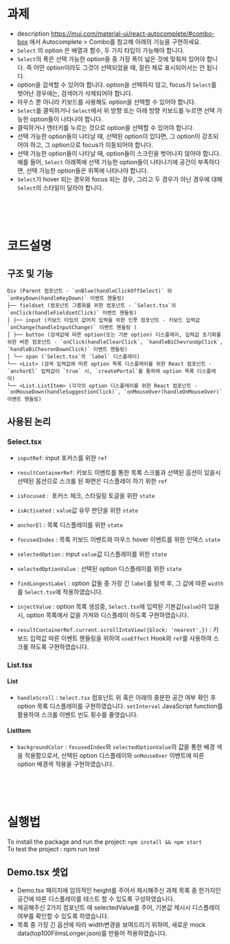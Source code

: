 # 과제

- description https://mui.com/material-ui/react-autocomplete/#combo-box 에서 Autocomplete > Combo를 참고해 아래의 기능을 구현하세요.
- `Select` 의 option 은 배열과 함수, 두 가지 타입이 가능해야 합니다.
- `Select`의 폭은 선택 가능한 option들 중 가장 폭이 넓은 것에 맞춰져 있어야 합니다. 즉 어떤 option이라도 그것이 선택되었을 때, 잘린 채로 표시되어서는 안 됩니다.
- option을 검색할 수 있어야 합니다. option을 선택하지 않고, focus가 `Select`를 벗어난 경우에는, 검색어가 삭제되어야 합니다.
- 마우스 뿐 아니라 키보드를 사용해도 option을 선택할 수 있어야 합니다.
- `Select`를 클릭하거나 `Select`에서 위 방향 또는 아래 방향 키보드를 누르면 선택 가능한 option들이 나타나야 합니다.
- 클릭하거나 엔터키를 누르는 것으로 option을 선택할 수 있어야 합니다.
- 선택 가능한 option들이 나타날 때, 선택된 option이 있다면, 그 option이 강조되어야 하고, 그 option으로 focus가 이동되어야 합니다.
- 선택 가능한 option들이 나타날 때, option들이 스크린을 벗어나지 않아야 합니다. 예를 들어, `Select` 아래쪽에 선택 가능한 option들이 나타나기에 공간이 부족하다면, 선택 가능한 option들은 위쪽에 나타나야 합니다.
- `Select`가 hover 되는 경우와 focus 되는 경우, 그리고 두 경우가 아닌 경우에 대해 `Select`의 스타일이 달라야 합니다.

<br>
<br>
<br>

# 코드설명

## 구조 및 기능

```
Div (Parent 컴포넌트 - `onBlue(handleClickOffSelect)` 와 `onKeyDown(handleKeyDown)` 이벤트 헨들링)
├── fieldset (컴포넌트 그룹화를 위한 컴포넌트 - `Select.tsx`의 `onClick(handleFieldsetClick)` 이벤트 핸들링)
│ ├── input (키보드 타입의 값어치 입력을 위한 인풋 컴포넌트 - 키보드 입력값 `onChange(handleInputChange)` 이벤트 핸들링 )
│ ├── button (검색값에 따른 option(또는 기본 option) 디스플레이, 입력값 초기화를 위한 버튼 컴포넌트 - `onClick(handleClearClick`, `handleBiChevronUpClick`, `handleBiChevronDownClick)` 이벤트 핸들링)
│ └── span (`Select.tsx`의 `label` 디스플레이)
└── <List> (검색 입력값에 따른 option 목록 디스플레이를 위한 React 컴포넌트 - `anchorEl` 입력값이 `true` 시, `createPortal`를 통하여 option 목록 디스플레이)
└── <List.ListItem> (각각의 option 디스플레이를 위한 React 컴포넌트 - `onMouseDown(handleSuggestionClick)`, `onMouseOver(handleOnMouseOver)` 이벤트 핸들링)
```

## 사용된 논리

### Select.tsx

- `inputRef`: input 포커스를 위한 `ref`
- `resultContainerRef`: 키보드 이벤트를 통한 목록 스크롤과 선택된 옵션이 있을시 선택된 옵션으로 스크롤 된 화면은 디스플레이 하기 위한 `ref`

- `isFocused` :  포커스 체크, 스타일링 토글을 위한 `state`
- `isActivated` : `value`값 유무 판단을 위한 `state`
- `anchorEl` : 목록 디스플레이를 위한 `state`
- `focusedIndex` : 목록 키보드 이벤트와 마우스 hover 이벤트를 위한 인덱스 `state`
- `selectedOption` : input `value`값 디스플레이를 위한 `state`
- `selectedOptionValue` : 선택된 option 디스플레이를 위한 `state`

- `findLongestLabel` : option 값들 중 가장 긴 `label`를 탐색 후, 그 값에 따른 `width`를 `Select.tsx`에 적용하였습니다.
- `injectValue` : option 목록 생성중, `Select.tsx`에 입력된 기본값(`value`)이 있을 시, option 목록에서 값을 가져와 디스플레이 하도록 구현하였습니다.
- `resultContainerRef.current.scrollIntoView({block: 'nearest',})` : 키보드 입력값 따른 이벤트 핸들링을 위하여 `useEffect` Hook와 `ref`를 사용하여 스크롤 하도록 구현하였습니다.

### List.tsx

#### List

- `handleScroll` : `Select.tsx` 컴포넌트 위 혹은 아래의 충분한 공간 여부 확인 후 option 목록 디스플레이를 구현하였습니다. `setInterval` JavaScript function를 활용하여 스크롤 이벤트 빈도 횟수를 줄엿습니다.

#### ListItem

- `backgroundColor` : `focusedIndex`와 `selectedOptionValue`의 값을 통한 배경 색을 적용함으로서, 선택된 option 디스플레이와 `onMouseOver` 이벤트에 따른 option 배경색 적용을 구현하였습니다.

<br>
<br>
<br>

# 실행법

To install the package and run the project: `npm install && npm start` <br>
To test the project : npm run test

## Demo.tsx 셋업

- Demo.tsx 페이지에 임의적인 height를 주어서 제시해주신 과제 목록 중 한가지인 공간에 따른 디스플레이를 테스트 할 수 있도록 구성하였습니다.
- 제공해주신 2가지 컴포넌트 에 selectedValue를 주어, 기본값 제시시 디스플레이 여부를 확인할 수 있도록 하였습니다.
- 목록 중 가장 긴 옵션에 따라 width변경을 보여드리기 위하여, 새로운 mock data(top100FilmsLonger.json)를 만들어 적용하였습니다.
